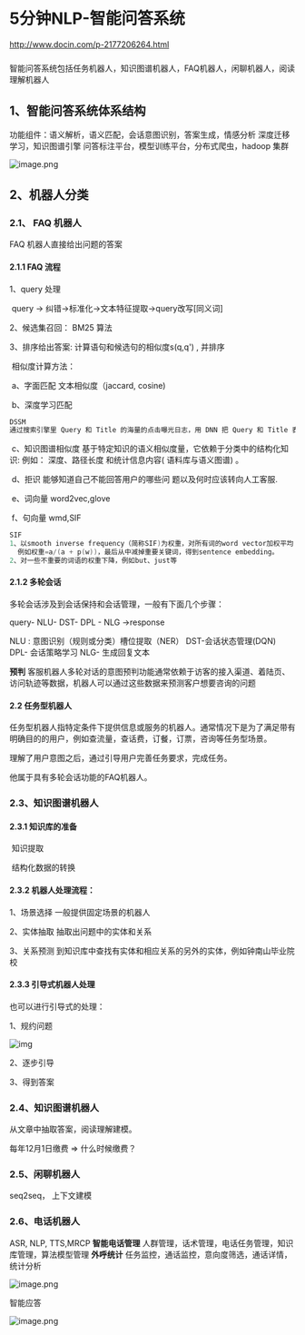 # 5分钟NLP-智能问答系统

http://www.docin.com/p-2177206264.html

### 

智能问答系统包括任务机器人，知识图谱机器人，FAQ机器人，闲聊机器人，阅读理解机器人

## 1、智能问答系统体系结构

功能组件：语义解析，语义匹配，会话意图识别，答案生成，情感分析
深度迁移学习，知识图谱引擎
问答标注平台，模型训练平台，分布式爬虫，hadoop 集群

![image.png](../5minRecomm/image/10553589-0e08bfd9cf5b43cb.png)



## 2、机器人分类

### 2.1、 FAQ 机器人

FAQ 机器人直接给出问题的答案

#### 2.1.1 FAQ 流程

1、query 处理

​                                 query -> 纠错->标准化->文本特征提取->query改写[同义词]

2、候选集召回：            BM25 算法 

3、排序给出答案:   计算语句和候选句的相似度s(q,q') , 并排序

​      相似度计算方法：

​                 a、字面匹配 文本相似度（jaccard, cosine)	

​                 b、深度学习匹配                  

```python
DSSM 
通过搜索引擎里 Query 和 Title 的海量的点击曝光日志，用 DNN 把 Query 和 Title 表达为低纬语义向量，并通过 cosine 距离来计算两个语义向量的距离，最终训练出语义相似度模型。该模型既可以用来预测两个句子的语义相似度，又可以获得某句子的低纬语义向量表达。
```

​                 c、知识图谱相似度  基于特定知识的语义相似度量，它依赖于分类中的结构化知识: 例如： 深度、路径长度  和统计信息内容( 语料库与语义图谱) 。 

​                 d、拒识  能够知道自己不能回答用户的哪些问 题以及何时应该转向人工客服.  

​                 e、词向量 word2vec,glove

​                 f、句向量 wmd,SIF

```c
SIF 
1、以smooth inverse frequency（简称SIF)为权重，对所有词的word vector加权平均
  例如权重=a/(a + p(w))，最后从中减掉重要关键词，得到sentence embedding。
2、对一些不重要的词语的权重下降，例如but、just等
```

#### 2.1.2 多轮会话

多轮会话涉及到会话保持和会话管理，一般有下面几个步骤：

query- NLU- DST- DPL - NLG ->response 



NLU : 意图识别（规则或分类）槽位提取（NER）
DST-会话状态管理(DQN)
DPL- 会话策略学习
NLG- 生成回复文本

**预判** 客服机器人多轮对话的意图预判功能通常依赖于访客的接入渠道、着陆页、访问轨迹等数据，机器人可以通过这些数据来预测客户想要咨询的问题



#### 2.2 任务型机器人

任务型机器人指特定条件下提供信息或服务的机器人。通常情况下是为了满足带有明确目的的用户，例如查流量，查话费，订餐，订票，咨询等任务型场景。

理解了用户意图之后，通过引导用户完善任务要求，完成任务。

他属于具有多轮会话功能的FAQ机器人。

### 2.3、知识图谱机器人

#### 2.3.1 知识库的准备

​           知识提取

​          结构化数据的转换

#### 2.3.2 机器人处理流程：

1、场景选择    一般提供固定场景的机器人

2、实体抽取    抽取出问题中的实体和关系

3、关系预测    到知识库中查找有实体和相应关系的另外的实体，例如钟南山毕业院校

#### 2.3.3 引导式机器人处理

也可以进行引导式的处理：

1、规约问题

![img](../5minRecomm/image/10553589-91b1add60e324ce4.png)

2、逐步引导

3、得到答案

### 2.4、知识图谱机器人

从文章中抽取答案，阅读理解建模。

每年12月1日缴费  =>      什么时候缴费？

### 2.5、闲聊机器人

seq2seq， 上下文建模

### 2.6、电话机器人

ASR, NLP, TTS,MRCP
**智能电话管理**
人群管理，话术管理，电话任务管理，知识库管理，算法模型管理
**外呼统计**
任务监控，通话监控，意向度筛选，通话详情，统计分析

![image.png](../5minRecomm/image/10553589-feab149ac8d7a0aa.png)



智能应答

![image.png](../5minRecomm/image/10553589-3c9819f890df53ed.png)



#### 

